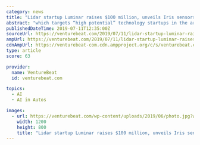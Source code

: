 ```yaml
---
category: news
title: "Lidar startup Luminar raises $100 million, unveils Iris sensors"
abstract: "which targets “high potential” technology startups in the areas of artificial intelligence, autonomous driving, digital mobility services, and electrification. According to Volvo, Luminar’s ..."
publishedDateTime: 2019-07-11T12:35:00Z
sourceUrl: https://venturebeat.com/2019/07/11/lidar-startup-luminar-raises-100-million-unveils-iris-sensors/
ampUrl: https://venturebeat.com/2019/07/11/lidar-startup-luminar-raises-100-million-unveils-iris-sensors/amp/
cdnAmpUrl: https://venturebeat-com.cdn.ampproject.org/c/s/venturebeat.com/2019/07/11/lidar-startup-luminar-raises-100-million-unveils-iris-sensors/amp/
type: article
score: 63

provider:
  name: VentureBeat
  id: venturebeat.com

topics:
  - AI
  - AI in Autos

images:
  - url: https://venturebeat.com/wp-content/uploads/2019/06/photo.jpg?w=1200&#038;strip=all
    width: 1200
    height: 800
    title: "Lidar startup Luminar raises $100 million, unveils Iris sensors"
---
```

